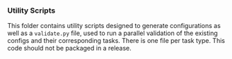 ### Utility Scripts

This folder contains utility scripts designed to generate configurations as well as a `validate.py` file, used to run a parallel validation of the existing configs and their corresponding tasks. There is one file per task type. This code should not be packaged in a release.
